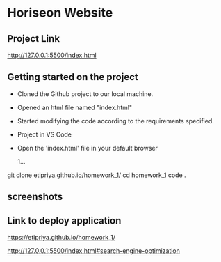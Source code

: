 # Horiseon Website

## Project Link

http://127.0.0.1:5500/index.html

## Getting started on the project

- Cloned the Github project to our local machine.
- Opened an html file named "index.html"
- Started modifying the code according to the requirements specified.
- Project in VS Code
- Open the 'index.html' file in your default browser

  1...

git clone etipriya.github.io/homework_1/
cd homework_1
code .

## screenshots

## Link to deploy application

https://etipriya.github.io/homework_1/

http://127.0.0.1:5500/index.html#search-engine-optimization
